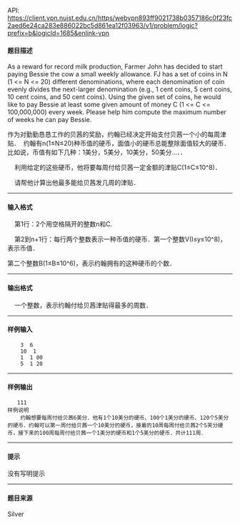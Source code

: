 API: https://client.vpn.nuist.edu.cn/https/webvpn893ff9021738b0357186c0f23fc2aed6e24ca283e886022bc5d861ea12f03963/v1/problem/logic?prefix=b&logicId=1685&enlink-vpn

#### 题目描述

As a reward for record milk production, Farmer John has decided to start paying Bessie the cow a small weekly allowance. FJ has a set of coins in N (1 <= N <= 20) different denominations, where each denomination of coin evenly divides the next-larger denomination (e.g., 1 cent coins, 5 cent coins, 10 cent coins, and 50 cent coins). Using the given set of coins, he would like to pay Bessie at least some given amount of money C (1 <= C <= 100,000,000) every week. Please help him compute the maximum number of weeks he can pay Bessie.

作为对勤勤恳恳工作的贝茜的奖励，约翰已经决定开始支付贝茜一个小的每周津贴．  约翰有n(1≤N≤20)种币值的硬币，面值小的硬币总能整除面值较大的硬币．比如说，币值有如下几种：1美分，5美分，10美分，50美分…．．

    利用给定的这些硬币，他将要每周付给贝茜一定金额的津贴C(1≤C≤10^8)．

    请帮他计算出他最多能给贝茜发几周的津贴．

---

#### 输入格式

    第1行：2个用空格隔开的整数n和C.

    第2到n+1行：每行两个整数表示一种币值的硬币．第一个整数V(I≤y≤10^8)，表示币值．

第二个整数B(1≤B≤10^6)，表示约翰拥有的这种硬币的个数．

---

#### 输出格式

    一个整数，表示约翰付给贝茜津贴得最多的周数．

---

#### 样例输入
```
    3  6
    10  1
    1  1 00
    5  1 20

```

---

#### 样例输出
```
   111
样例说明
    约翰想要每周付给贝茜6美分．他有1个10美分的硬币、100个1美分的硬币、120个5美分的硬币．约翰可以第一周付给贝茜一个10美分的硬币，接着的10周每周付给贝茜2个5芙分硬币，接下来的100周每周付给贝茜一个1美分的硬币和1个5美分的硬币．共计111周．
```

---

#### 提示

没有写明提示

---

#### 题目来源

Silver